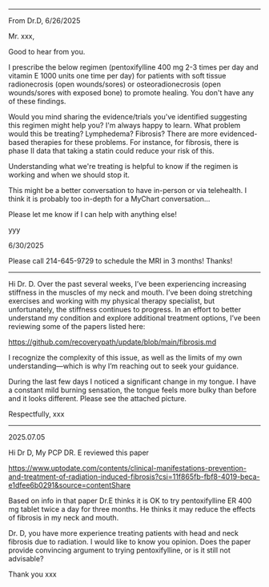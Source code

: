 


-------------

From Dr.D, 6/26/2025

Mr. xxx,

Good to hear from you.
 
I prescribe the below regimen (pentoxifylline 400 mg 2-3 times per day and vitamin E 1000 units one time per day) for patients with soft tissue radionecrosis (open wounds/sores) or osteoradionecrosis (open wounds/sores with exposed bone) to promote healing.  You don't have any of these findings.  
 
Would you mind sharing the evidence/trials you've identified suggesting this regimen might help you?   I'm always happy to learn.  What problem would this be treating?  Lymphedema?  Fibrosis?  There are more evidenced-based therapies for these problems.  For instance, for fibrosis, there is phase II data that taking a statin could reduce your risk of this.
 
Understanding what we're treating is helpful to know if the regimen is working and when we should stop it.
 
This might be a better conversation to have in-person or via telehealth.  I think it is probably too in-depth for a MyChart conversation...
 
Please let me know if I can help with anything else!
 
yyy


6/30/2025

Please call 214-645-9729 to schedule the MRI in 3 months!  Thanks!


----------------



Hi Dr. D. Over the past several weeks, I’ve been experiencing increasing stiffness in the muscles of my neck and mouth. I’ve been doing stretching exercises and working with my physical therapy specialist, but unfortunately, the stiffness continues to progress.
In an effort to better understand my condition and explore additional treatment options, I’ve been reviewing some of the papers listed here:
 
https://github.com/recoverypath/update/blob/main/fibrosis.md
 
I recognize the complexity of this issue, as well as the limits of my own understanding—which is why I’m reaching out to seek your guidance.
 
During the last few days I noticed a significant change in my tongue. I have a constant mild burning sensation, the tongue feels more bulky than before and it looks different. Please see the attached picture.
 
Respectfully,
xxx


---------------

2025.07.05

Hi Dr D,
My PCP DR. E reviewed this paper

https://www.uptodate.com/contents/clinical-manifestations-prevention-and-treatment-of-radiation-induced-fibrosis?csi=11f865fb-fbf8-4019-beca-e1dfee6b0291&source=contentShare

Based on info in that paper Dr.E thinks it is OK to try pentoxifylline ER 400 mg tablet twice a day for three months.
He thinks it may reduce the effects of fibrosis in my neck and mouth.

Dr. D, you have more experience treating patients with head and neck fibrosis due to radiation.
I would like to know you opinion. Does the paper provide convincing argument to trying pentoxifylline, or is it still not advisable?

Thank you
xxx
